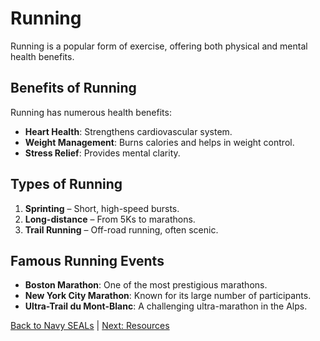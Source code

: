 # Running

Running is a popular form of exercise, offering both physical and mental health benefits.

## Benefits of Running
Running has numerous health benefits:
- **Heart Health**: Strengthens cardiovascular system.
- **Weight Management**: Burns calories and helps in weight control.
- **Stress Relief**: Provides mental clarity.

## Types of Running
1. **Sprinting** – Short, high-speed bursts.
2. **Long-distance** – From 5Ks to marathons.
3. **Trail Running** – Off-road running, often scenic.

## Famous Running Events
- **Boston Marathon**: One of the most prestigious marathons.
- **New York City Marathon**: Known for its large number of participants.
- **Ultra-Trail du Mont-Blanc**: A challenging ultra-marathon in the Alps.

[Back to Navy SEALs](./navy-seals.md) | [Next: Resources](./resources.md)

